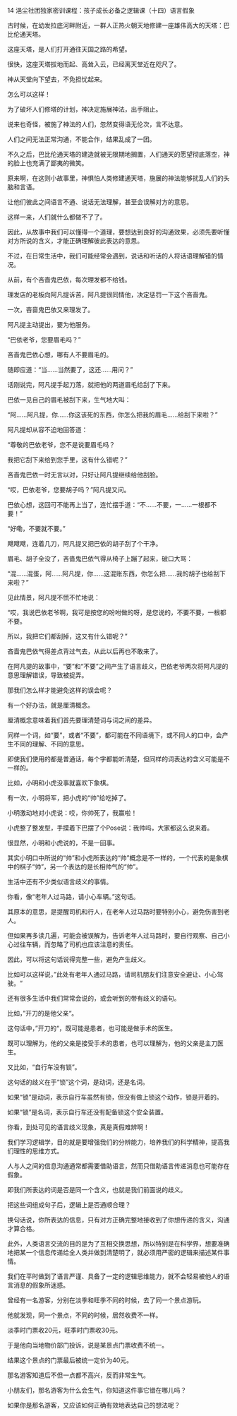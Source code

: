 14 浥尘社团独家密训课程：孩子成长必备之逻辑课（十四）语言假象





古时候，在幼发拉底河畔附近，一群人正热火朝天地修建一座雄伟高大的天塔：巴比伦通天塔。

这座天塔，是人们打开通往天国之路的希望。



很快，这座天塔拔地而起、高耸入云，已经离天堂近在咫尺了。

神从天堂向下望去，不免担忧起来。

怎么可以这样！

为了破坏人们修塔的计划，神决定施展神法，出手阻止。



说来也奇怪，被施了神法的人们，忽然变得语无伦次，言不达意。

人们之间无法正常沟通，不能合作，结果乱成了一团。

不久之后，巴比伦通天塔的建造就被无限期地搁置，人们通天的愿望彻底落空，神的脸上也充满了鄙夷的微笑。



原来啊，在这则小故事里，神惧怕人类修建通天塔，施展的神法能够扰乱人们的头脑和言语。

让他们彼此之间语言不通、说话无法理解，甚至会误解对方的意思。

这样一来，人们就什么都做不了了。

因此，从故事中我们可以懂得一个道理，要想达到良好的沟通效果，必须先要听懂对方所说的含义，才能正确理解彼此表达的意思。

不过，在日常生活中，我们可能经常会遇到，说话和听话的人将话语理解错的情况。



从前，有个吝啬鬼巴依，每次理发都不给钱。

理发店的老板向阿凡提诉苦，阿凡提很同情他，决定惩罚一下这个吝啬鬼。



一次，吝啬鬼巴依又来理发了。

阿凡提主动提出，要为他服务。



“巴依老爷，您要眉毛吗？”

吝啬鬼巴依心想，哪有人不要眉毛的。

随即应道：“当……当然要了，这还……用问？”

话刚说完，阿凡提手起刀落，就把他的两道眉毛给刮了下来。



巴依一见自己的眉毛被刮下来，生气地大叫：

“阿……阿凡提，你……你这该死的东西，你怎么把我的眉毛……给刮下来啦？”

阿凡提却从容不迫地回答道：

“尊敬的巴依老爷，您不是说要眉毛吗？

我把它刮下来给到您手里，这有什么错呢？”

吝啬鬼巴依一时无言以对，只好让阿凡提继续给他刮脸。



“哎，巴依老爷，您要胡子吗？”阿凡提又问。

巴依心想，这回可不能再上当了，连忙摆手道：“不……不要，一……一根都不要！”

“好嘞，不要就不要。”

飕飕飕，连着几刀，阿凡提又把巴依的胡子刮了个干净。

眉毛、胡子全没了，吝啬鬼巴依气得从椅子上蹦了起来，破口大骂：

“混……混蛋，阿……阿凡提，你……这混账东西，你怎么把……我的胡子也给刮下来啦？”



见此情景，阿凡提不慌不忙地说：

“哎，我说巴依老爷啊，我可是按您的吩咐做的呀，是您说的，不要不要，一根都不要。

所以，我把它们都刮掉，这又有什么错呢？”

吝啬鬼巴依气得差点背过气去，从此以后再也不敢来了。



在阿凡提的故事中，“要”和“不要”之间产生了语言歧义，巴依老爷两次将阿凡提的意思理解错误，导致被捉弄。

那我们怎么样才能避免这样的误会呢？

有一个好办法，就是厘清概念。



厘清概念意味着我们首先要理清楚词与词之间的差异。

同样一个词，如“要”，或者“不要”，都可能在不同语境下，或不同人的口中，会产生不同的理解、不同的意思。

即使我们使用的都是普通话，每个字都能听清楚，但同样的词表达的含义可能是不一样的。



比如，小明和小虎没事就喜欢下象棋。

有一次，小明将军，把小虎的“帅”给吃掉了。

小明激动地对小虎说：哎，你帅死了，我赢啦！

小虎整了整发型，手摸着下巴摆了个Pose说：我帅吗，大家都这么说来着。

很显然，小明和小虎说的，不是一回事。

其实小明口中所说的“帅”和小虎所表达的“帅”概念是不一样的，一个代表的是象棋中的棋子“帅”，另一个表达的是长相帅气的“帅”。



生活中还有不少类似语言歧义的事情。

你看，像“老年人过马路，请小心车辆。”这句话。

其原本的意思，是提醒司机和行人，在老年人过马路时要特别小心，避免伤害到老人。

但如果再多读几遍，可能会被误解为，告诉老年人过马路时，要自行观察、自己小心过往车辆，而忽略了司机也应该注意的责任。

因此，可以将这句话说得完整一些，避免产生歧义。

比如可以这样说，”此处有老年人通过马路，请司机朋友们注意安全避让、小心驾驶。“ 



还有很多生活中我们常常会说的，或会听到的带有歧义的语句。

比如，”开刀的是他父亲“。

这句话中，”开刀的“，既可能是患者，也可能是做手术的医生。

既可以理解为，他的父亲是接受手术的患者，也可以理解为，他的父亲是主刀医生。



又比如，“自行车没有锁”。

这句话的歧义在于“锁”这个词，是动词，还是名词。

如果“锁”是动词，表示自行车虽然有锁，但没有做上锁这个动作，锁是开着的。

如果“锁”是名词，表示自行车还没有配备锁这个安全装置。



你看，到处可见的语言歧义现象，真是真假难辨啊！

我们学习逻辑学，目的就是要增强我们的分辨能力，培养我们的科学精神，提高我们理性的思维方式。



人与人之间的信息沟通通常都需要借助语言，然而只借助语言传递消息也可能存在假象。

即我们所表达的词是否是同一个含义，也就是我们前面说的歧义。

把这些词组成句子后，逻辑上是否通顺合理？

换句话说，你所表达的信息，只有对方正确完整地接收到了你想传递的含义，沟通才算合格。



此外，人类语言交流的目的是为了互相交换思想，所以特别是在科学界，想要准确地把某一个信息传递给全人类并做到清楚明了，就必须用严密的逻辑来描述某件事情。

我们在平时做到了语言严谨、具备了一定的逻辑思维能力，就不会轻易被他人的语言消息的假象所迷惑。



曾经有一名游客，分别在淡季和旺季不同的时候，去了同一个景点游玩。

他就发现，同一个景点，不同的时候，居然收费不一样。

淡季时门票收20元，旺季时门票收30元。

于是他向当地物价部门投诉，说是某景点门票收费不统一。

结果这个景点的门票最后被统一定价为40元。

那名游客知道后不但一点都不高兴，反而非常生气。



小朋友们，那名游客为什么会生气，你知道这件事它错在哪儿吗？

如果你是那名游客，又应该如何正确有效地表达自己的想法呢？







